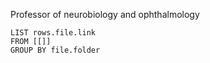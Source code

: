 Professor of neurobiology and ophthalmology
```dataview
LIST rows.file.link
FROM [[]]
GROUP BY file.folder
```
